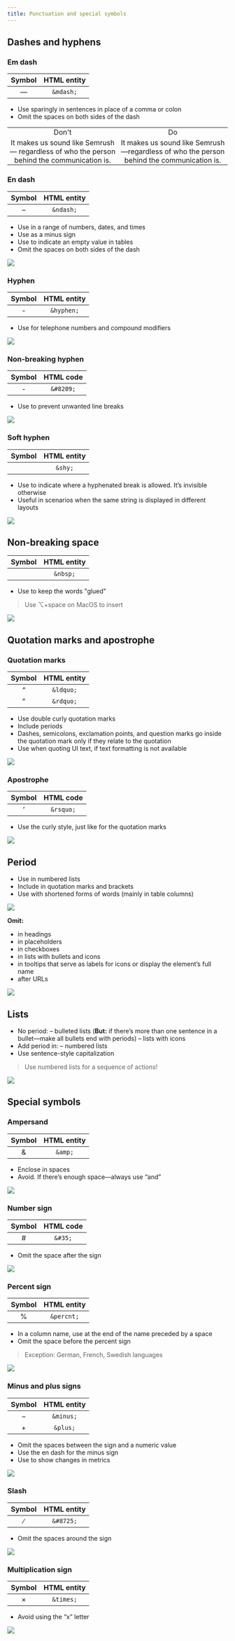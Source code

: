```yaml
---
title: Punctuation and special symbols
---
```


<style>
    .dosdonts {
        border-radius: var(--intergalactic-surface-rounded);
    }
    .dosdonts td, .dosdonts th {
        background: var(--intergalactic-bg-secondary-neutral);
        text-align: center;
    }
    .dosdonts tr:first-of-type {
        border-bottom: none;
    }
    .dosdonts th {
        border-top: var(--intergalactic-spacing-4x) solid var(--intergalactic-bg-secondary-neutral);
        padding-top: 0;
        font-size: var(--intergalactic-fs-400);
        line-height: var(--intergalactic-lh-400);
        font-weight: var(--intergalactic-bold);
    }
    .dosdonts td {
        border-bottom: var(--intergalactic-spacing-4x) solid var(--intergalactic-bg-secondary-neutral);
        padding: var(--intergalactic-spacing-6x) var(--intergalactic-spacing-10x) var(--intergalactic-spacing-6x);
        font-size: var(--intergalactic-fs-200);
        line-height: var(--intergalactic-lh-200);
    }
    .dosdonts tr *:first-of-type {
        border-right: 1px solid var(--intergalactic-border-secondary);
    }
    .dosdonts th:first-of-type {
        color: var(--intergalactic-text-critical);
    }
    .dosdonts th:last-of-type {
        color: var(--intergalactic-text-success);
    }
</style>

## Dashes and hyphens

### Em dash

| Symbol       | HTML entity        |
| :----------: | :----------------: |
| &mdash;      | `&mdash;`          |

* Use sparingly in sentences in place of a comma or colon
* Omit the spaces on both sides of the dash

<table class="dosdonts">
    <tr>
        <th>Don't</th>
        <th>Do</th>
    </tr>
    <tr>
        <td>
            It makes us sound like Semrush &mdash; regardless of who the person behind the communication&nbsp;is.
        </td>
        <td>
            It makes us sound like Semrush&mdash;regardless of who the person behind the communication&nbsp;is.
        </td>
    </tr>
</table>

### En dash

| Symbol       | HTML entity        |
| :----------: | :----------------: |
| &ndash;      | `&ndash;`          |

* Use in a range of numbers, dates, and times
* Use as a minus sign
* Use to indicate an empty value in tables
* Omit the spaces on both sides of the dash

![](/content/punctuation/static/endash.png)

### Hyphen

| Symbol       | HTML entity   |
| :----------: | :-----------: |
| -            | `&hyphen;`    |

* Use for telephone numbers and compound modifiers

![](/content/punctuation/static/hyphen.png)

### Non-breaking hyphen

| Symbol       | HTML code          |
| :----------: | :----------------: |
| &#8209;      | `&#8209;`          |

* Use to prevent unwanted line breaks

![](/content/punctuation/static/nbhyphen.png)

### Soft hyphen

| Symbol       | HTML entity        |
| :----------: | :----------------: |
| &shy;        | `&shy;`            |

* Use to indicate where a hyphenated break is allowed. It’s invisible otherwise
* Useful in scenarios when the same string is displayed in different layouts 

![](/content/punctuation/static/softhyphen.png)

## Non-breaking space

| Symbol       | HTML entity        |
| :----------: | :----------------: |
| &nbsp;       | `&nbsp;`           |

* Use to keep the words "glued"
> Use ⌥+space on MacOS to insert

![](/content/punctuation/static/nbsp.png)


## Quotation marks and apostrophe

### Quotation marks

| Symbol       | HTML entity        |
| :----------: | :----------------: |
| &ldquo;      | `&ldquo;`          |
| &rdquo;      | `&rdquo;`          |

* Use double curly quotation marks
* Include periods
* Dashes, semicolons, exclamation points, and question marks go inside the quotation mark only if they relate to the quotation
* Use when quoting UI text, if text formatting is not available

![](/content/punctuation/static/quotationmarks.png)

### Apostrophe

| Symbol       | HTML code          |
| :----------: | :----------------: |
| &rsquo;      | `&rsquo;`          |

* Use the curly style, just like for the quotation marks

![](/content/punctuation/static/apostrophe.png)


## Period

* Use in numbered lists
* Include in quotation marks and brackets
* Use with shortened forms of words (mainly in table columns)

![](/content/punctuation/static/period.png)

**Omit:**
* in headings
* in placeholders
* in checkboxes
* in lists with bullets and icons
* in tooltips that serve as labels for icons or display the element’s full name
* after URLs

![](/content/punctuation/static/noperiod.png)


## Lists

* No period:
– bulleted lists (**But:** if there’s more than one sentence in a bullet—make all bullets end with periods)
– lists with icons
* Add period in:
– numbered lists
* Use sentence-style capitalization
> Use numbered lists for a sequence of actions!

![](/content/punctuation/static/lists.png)


## Special symbols

### Ampersand

| Symbol       | HTML entity        |
| :----------: | :----------------: |
| &amp;        | `&amp;`            |

* Enclose in spaces
* Avoid. If there’s enough space—always use “and”

![](/content/punctuation/static/ampersand.png)

### Number sign

| Symbol       | HTML code          |
| :----------: | :----------------: |
| &#35;        | `&#35;`            |

* Omit the space after the sign

![](/content/punctuation/static/number.png)

### Percent sign

| Symbol       | HTML entity        |
| :----------: | :----------------: |
| &percnt;     | `&percnt;`         |

* In a column name, use at the end of the name preceded by a space
* Omit the space before the percent sign
> Exception: German, French, Swedish languages

![](/content/punctuation/static/percent.png)

### Minus and plus signs

| Symbol       | HTML entity        |
| :----------: | :----------------: |
| &minus;      | `&minus;`          |
| &plus;       | `&plus;`           |

* Omit the spaces between the sign and a numeric value
* Use the en dash for the minus sign
* Use to show changes in metrics

![](/content/punctuation/static/minusplus.png)

### Slash

| Symbol       | HTML entity        |
| :----------: | :----------------: |
| &#8725;      | `&#8725;`          |

* Omit the spaces around the sign

![](/content/punctuation/static/slash.png)

### Multiplication sign

| Symbol       | HTML entity        |
| :----------: | :----------------: |
| &times;      | `&times;`          |

* Avoid using the “x” letter

![](/content/punctuation/static/multiplication.png)
